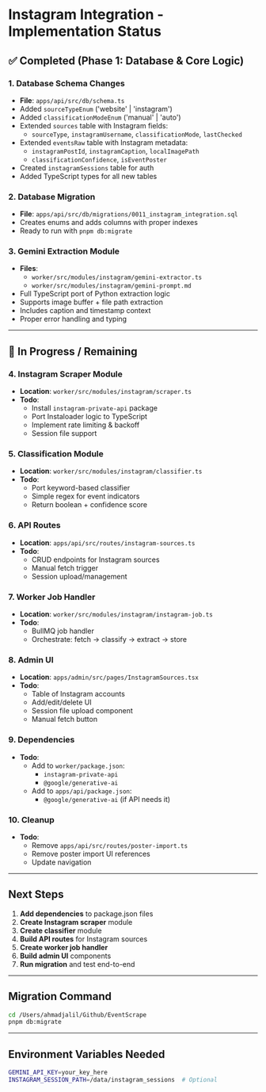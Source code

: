 # Instagram Integration - Implementation Status

## ✅ Completed (Phase 1: Database & Core Logic)

### 1. Database Schema Changes
- **File**: `apps/api/src/db/schema.ts`
- Added `sourceTypeEnum` ('website' | 'instagram')
- Added `classificationModeEnum` ('manual' | 'auto')
- Extended `sources` table with Instagram fields:
  - `sourceType`, `instagramUsername`, `classificationMode`, `lastChecked`
- Extended `eventsRaw` table with Instagram metadata:
  - `instagramPostId`, `instagramCaption`, `localImagePath`
  - `classificationConfidence`, `isEventPoster`
- Created `instagramSessions` table for auth
- Added TypeScript types for all new tables

### 2. Database Migration
- **File**: `apps/api/src/db/migrations/0011_instagram_integration.sql`
- Creates enums and adds columns with proper indexes
- Ready to run with `pnpm db:migrate`

### 3. Gemini Extraction Module
- **Files**:
  - `worker/src/modules/instagram/gemini-extractor.ts`
  - `worker/src/modules/instagram/gemini-prompt.md`
- Full TypeScript port of Python extraction logic
- Supports image buffer + file path extraction
- Includes caption and timestamp context
- Proper error handling and typing

---

## 🚧 In Progress / Remaining

### 4. Instagram Scraper Module
- **Location**: `worker/src/modules/instagram/scraper.ts`
- **Todo**:
  - Install `instagram-private-api` package
  - Port Instaloader logic to TypeScript
  - Implement rate limiting & backoff
  - Session file support

### 5. Classification Module
- **Location**: `worker/src/modules/instagram/classifier.ts`
- **Todo**:
  - Port keyword-based classifier
  - Simple regex for event indicators
  - Return boolean + confidence score

### 6. API Routes
- **Location**: `apps/api/src/routes/instagram-sources.ts`
- **Todo**:
  - CRUD endpoints for Instagram sources
  - Manual fetch trigger
  - Session upload/management

### 7. Worker Job Handler
- **Location**: `worker/src/modules/instagram/instagram-job.ts`
- **Todo**:
  - BullMQ job handler
  - Orchestrate: fetch → classify → extract → store

### 8. Admin UI
- **Location**: `apps/admin/src/pages/InstagramSources.tsx`
- **Todo**:
  - Table of Instagram accounts
  - Add/edit/delete UI
  - Session file upload component
  - Manual fetch button

### 9. Dependencies
- **Todo**:
  - Add to `worker/package.json`:
    - `instagram-private-api`
    - `@google/generative-ai`
  - Add to `apps/api/package.json`:
    - `@google/generative-ai` (if API needs it)

### 10. Cleanup
- **Todo**:
  - Remove `apps/api/src/routes/poster-import.ts`
  - Remove poster import UI references
  - Update navigation

---

## Next Steps

1. **Add dependencies** to package.json files
2. **Create Instagram scraper** module
3. **Create classifier** module
4. **Build API routes** for Instagram sources
5. **Create worker job handler**
6. **Build admin UI** components
7. **Run migration** and test end-to-end

---

## Migration Command

```bash
cd /Users/ahmadjalil/Github/EventScrape
pnpm db:migrate
```

---

## Environment Variables Needed

```bash
GEMINI_API_KEY=your_key_here
INSTAGRAM_SESSION_PATH=/data/instagram_sessions  # Optional
```
